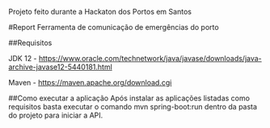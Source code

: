 Projeto feito durante a Hackaton dos Portos em Santos

#Report
Ferramenta de comunicação de emergências do porto

##Requisitos

JDK 12 - https://www.oracle.com/technetwork/java/javase/downloads/java-archive-javase12-5440181.html

Maven - https://maven.apache.org/download.cgi

##Como executar a aplicação
Após instalar as aplicações listadas como requisitos basta executar o comando mvn spring-boot:run
dentro da pasta do projeto para iniciar a API.

